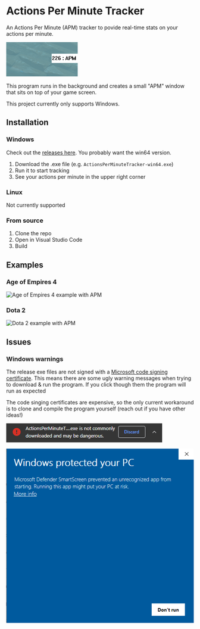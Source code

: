 # Actions Per Minute Tracker

An Actions Per Minute (APM) tracker to povide real-time stats on your actions per minute.

![zoomed in](./zoomed_in.png)

This program runs in the background and creates a small "APM" window that sits on top of your game screen.

This project currently only supports Windows.

## Installation

### Windows

Check out the [releases here][releases]. You probably want the win64 version.
1. Download the .exe file (e.g. `ActionsPerMinuteTracker-win64.exe`)
2. Run it to start tracking
3. See your actions per minute in the upper right corner

### Linux

Not currently supported

### From source

1. Clone the repo
2. Open in Visual Studio Code
3. Build

## Examples

### Age of Empires 4
![Age of Empires 4 example with APM](./aoe4_example_apm.png)

### Dota 2
![Dota 2 example with APM](./dota_example_apm.png)

[releases]: https://github.com/KlotzAndrew/actions-per-minute-tracker/releases

## Issues

### Windows warnings

The release exe files are not signed with a [Microsoft code signing certificate][code_signing]. This
means there are some ugly warning messages when trying to download & run the program. If you click though
them the program will run as expected

The code singing certificates are expensive, so the only current workaround is to clone and compile the program yourself (reach out if you have other ideas!)

![download warning](./warning_download.png)

![run warning](./warning_run.png)


[code_signing]: https://docs.microsoft.com/en-us/windows-hardware/drivers/dashboard/get-a-code-signing-certificate
